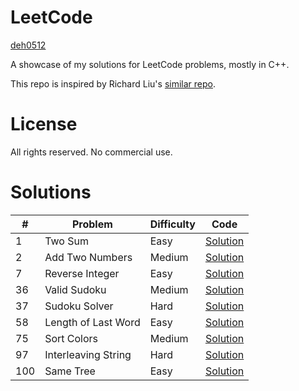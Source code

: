 # LeetCode

[deh0512](https://github.com/deh0512)

A showcase of my solutions for LeetCode problems, mostly in C++.

This repo is inspired by Richard Liu's [similar repo](https://github.com/lzl124631x/LeetCode).

# License

All rights reserved. No commercial use.

# Solutions

\# | Problem | Difficulty | Code
---|---|---|---
1 | Two Sum | Easy | [Solution](src/1_twosum)
2 | Add Two Numbers | Medium | [Solution](src/2_addtwonumbers)
7 | Reverse Integer | Easy | [Solution](src/7_reverseinteger)
36 | Valid Sudoku | Medium | [Solution](src/36_validsudoku)
37 | Sudoku Solver | Hard | [Solution](src/37_sudokusolver)
58 | Length of Last Word | Easy | [Solution](src/58_lengthoflastword)
75 | Sort Colors | Medium | [Solution](src/75_sortcolors)
97 | Interleaving String | Hard | [Solution](src/97_interleavingstring)
100 | Same Tree | Easy | [Solution](src/100_sametree)

